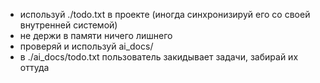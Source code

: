 - используй ./todo.txt в проекте (иногда синхронизируй его со своей внутренней системой)
- не держи в памяти ничего лишнего
- проверяй и используй ai_docs/
- в ./ai_docs/todo.txt пользователь закидывает задачи, забирай их оттуда
